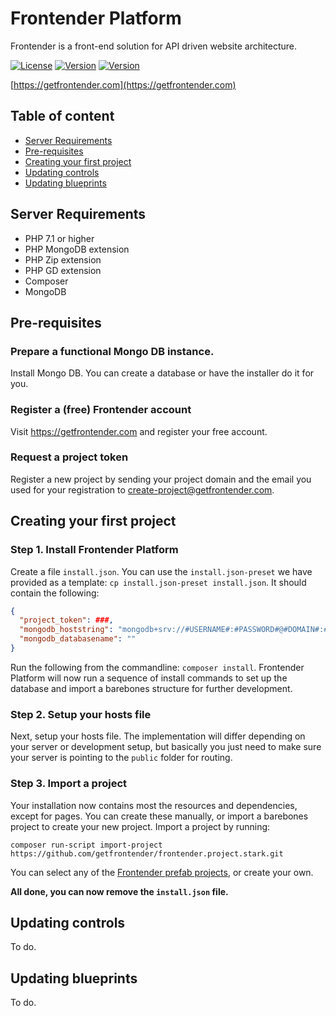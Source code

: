 # Frontender Platform

Frontender is a front-end solution for API driven website architecture.

[![License](https://img.shields.io/badge/License-BSD%203--Clause-blue.svg)](https://opensource.org/licenses/BSD-3-Clause)
[![Version](https://img.shields.io/badge/Latest%20Release-v2.1.2-FFE550)](https://github.com/getfrontender/frontender.desktop/releases/latest)
[![Version](https://img.shields.io/badge/Pre%20Release-v2.2.0rc2-ff7bb5)](https://github.com/getfrontender/frontender.desktop/releases/tag/v2.2.0rc2)


[https://getfrontender.com](https://getfrontender.com)

## Table of content
- [Server Requirements](https://github.com/getfrontender/frontender.platform#server-requirements)
- [Pre-requisites](https://github.com/getfrontender/frontender.platform#pre-requisites)
- [Creating your first project](https://github.com/getfrontender/frontender.platform#creating-your-first-project)
- [Updating controls](https://github.com/getfrontender/frontender.platform#updating-controls)
- [Updating blueprints](https://github.com/getfrontender/frontender.platform#updating-blueprints)

## Server Requirements
- PHP 7.1 or higher
- PHP MongoDB extension
- PHP Zip extension
- PHP GD extension
- Composer
- MongoDB

## Pre-requisites

### Prepare a functional Mongo DB instance.
Install Mongo DB. You can create a database or have the installer do it for you.

### Register a (free) Frontender account
Visit https://getfrontender.com and register your free account.

### Request a project token
Register a new project by sending your project domain and the email you used for your registration to create-project@getfrontender.com.

## Creating your first project

### Step 1. Install Frontender Platform

Create a file `install.json`. You can use the `install.json-preset` we have provided as a template: `cp install.json-preset install.json`. It should contain the following:
```json
{
  "project_token": ###,
  "mongodb_hoststring": "mongodb+srv://#USERNAME#:#PASSWORD#@#DOMAIN#:#PORT#",
  "mongodb_databasename": ""
}
```

Run the following from the commandline: `composer install`. Frontender Platform will now run a sequence of install commands to set up the database and import a barebones structure for further development.

### Step 2. Setup your hosts file

Next, setup your hosts file. The implementation will differ depending on your server or development setup, but basically you just need to make sure your server is pointing to the `public` folder for routing.

### Step 3. Import a project
Your installation now contains most the resources and dependencies, except for pages. You can create these manually, or import a barebones project to create your new project. Import a project by running:
```
composer run-script import-project https://github.com/getfrontender/frontender.project.stark.git
```

You can select any of the [Frontender prefab projects](https://github.com/getfrontender), or create your own.

**All done, you can now remove the `install.json` file.**

## Updating controls
To do.

## Updating blueprints
To do.
